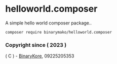 # helloworld.composer
A simple hello world composer package..

``
composer require binarymako/helloworld.composer
``


### Copyright since ( 2023 )
( C ) - [BinaryKore](https://github.com/binarykore), 09225205353
